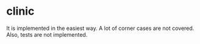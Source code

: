 # clinic

It is implemented in the easiest way.
A lot of corner cases are not covered.
Also, tests are not implemented.